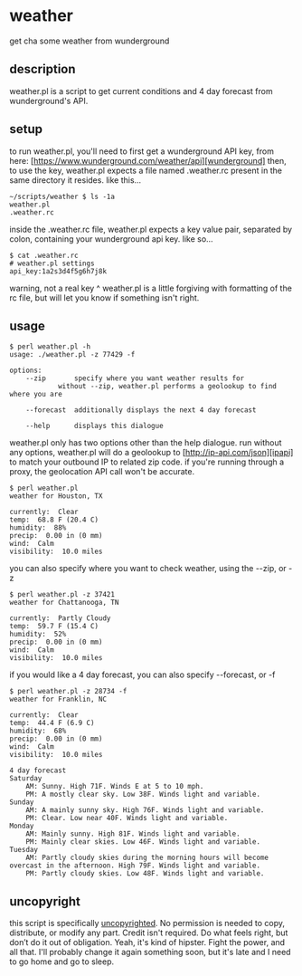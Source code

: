 # weather
get cha some weather from wunderground

## description
weather.pl is a script to get current conditions and 4 day forecast from wunderground's API.

## setup
to run weather.pl, you'll need to first get a wunderground API key, from here: [https://www.wunderground.com/weather/api][wunderground]
then, to use the key, weather.pl expects a file named .weather.rc present in the same directory it resides.
like this...
```
~/scripts/weather $ ls -1a
weather.pl
.weather.rc
```

inside the .weather.rc file, weather.pl expects a key value pair, separated by colon, containing your wunderground api key.
like so...
```
$ cat .weather.rc 
# weather.pl settings
api_key:1a2s3d4f5g6h7j8k
```
warning, not a real key ^
weather.pl is a little forgiving with formatting of the rc file, but will let you know if something isn't right.

## usage
```
$ perl weather.pl -h
usage: ./weather.pl -z 77429 -f

options:
	--zip		specify where you want weather results for
			without --zip, weather.pl performs a geolookup to find where you are

	--forecast	additionally displays the next 4 day forecast

	--help		displays this dialogue
```

weather.pl only has two options other than the help dialogue.
run without any options, weather.pl will do a geolookup to [http://ip-api.com/json][ipapi] to match your outbound IP to related zip code.
if you're running through a proxy, the geolocation API call won't be accurate.
```
$ perl weather.pl 
weather for Houston, TX

currently:  Clear
temp:  68.8 F (20.4 C)
humidity:  88%
precip:  0.00 in (0 mm)
wind:  Calm
visibility:  10.0 miles
```

you can also specify where you want to check weather, using the --zip, or -z
```
$ perl weather.pl -z 37421
weather for Chattanooga, TN

currently:  Partly Cloudy
temp:  59.7 F (15.4 C)
humidity:  52%
precip:  0.00 in (0 mm)
wind:  Calm
visibility:  10.0 miles
```

if you would like a 4 day forecast, you can also specify --forecast, or -f
```
$ perl weather.pl -z 28734 -f
weather for Franklin, NC

currently:  Clear
temp:  44.4 F (6.9 C)
humidity:  68%
precip:  0.00 in (0 mm)
wind:  Calm
visibility:  10.0 miles

4 day forecast
Saturday
    AM: Sunny. High 71F. Winds E at 5 to 10 mph.
    PM: A mostly clear sky. Low 38F. Winds light and variable.
Sunday
    AM: A mainly sunny sky. High 76F. Winds light and variable.
    PM: Clear. Low near 40F. Winds light and variable.
Monday
    AM: Mainly sunny. High 81F. Winds light and variable.
    PM: Mainly clear skies. Low 46F. Winds light and variable.
Tuesday
    AM: Partly cloudy skies during the morning hours will become overcast in the afternoon. High 79F. Winds light and variable.
    PM: Partly cloudy skies. Low 48F. Winds light and variable.
```

## uncopyright
this script is specifically [uncopyrighted][uncopyright].
No permission is needed to copy, distribute, or modify any part. Credit isn't required.
Do what feels right, but don’t do it out of obligation.
Yeah, it's kind of hipster.  Fight the power, and all that.
I'll probably change it again something soon, but it's late and I need to go home and go to sleep.

[wunderground]: https://www.wunderground.com/weather/api
[ipapi]: http://ip-api.com/json
[uncopyright]: http://zenhabits.net/uncopyright
